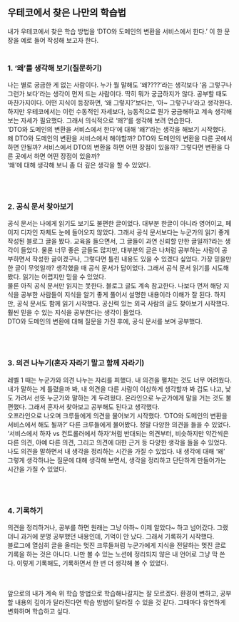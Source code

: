 ## 우테코에서 찾은 나만의 학습법

내가 우테코에서 찾은 학습 방법을 ‘DTO와 도메인의 변환을 서비스에서 한다.’ 이 한 문장을 예로 들어 작성해 보고자 한다.
<br>
<br>

### 1. ‘왜’를 생각해 보기(질문하기)
나는 별로 궁금한 게 없는 사람이다. 누가 뭘 말해도 ‘왜????’라는 생각보다 ‘음 그렇구나 그런가 보다’라는 생각이 먼저 드는 사람이다. 딱히 뭐가 궁금하지가 않다. 공부할 때도 마찬가지이다. 어떤 지식이 등장하면, ‘왜 그렇지?’보다는, ‘아~ 그렇구나’라고 생각한다. 하지만 우테코에서는 이런 수동적인 자세보다, 능동적으로 뭔가 궁금해하고 계속 생각해 보는 자세가 필요했다. 그래서 의식적으로 ‘왜?’를 생각해 보려 연습한다. 
<br>
‘DTO와 도메인의 변환을 서비스에서 한다’에 대해 ‘왜?’라는 생각을 해보기 시작했다. 왜 DTO와 도메인의 변환을 서비스에서 해야할까? DTO와 도메인의 변환을 다른 곳에서 하면 안될까? 서비스에서 DTO의 변환을 하면 어떤 장점이 있을까? 그렇다면 변환을 다른 곳에서 하면 어떤 장점이 있을까?
<br>
‘왜’에 대해 생각해 보니 좀 더 깊은 생각을 할 수 있었다.

<br>
<br>

### 2. 공식 문서 찾아보기
공식 문서는 나에게 읽기도 보기도 불편한 글이었다. 대부분 한글이 아니라 영어이고, 페이지 디자인 자체도 눈에 들어오지 않았다. 그래서 공식 문서보다는 누군가의 읽기 좋게 작성된 블로그 글을 봤다. 교육을 들으면서, 그 글들이 과연 신뢰할 만한 글일까?라는 생각이 들었다. 물론 너무 좋은 글들도 많지만, 대부분의 글은 나처럼 공부하는 사람이 공부하면서 작성한 글이겠구나, 그렇다면 틀린 내용도 있을 수 있겠다 싶었다.
가장 믿을만한 글이 무엇일까? 생각했을 때 공식 문서가 답이었다. 그래서 공식 문서 읽기를 시도해 봤다. 읽기는 어렵지만 믿을 수 있었다.
<br>
물론 아직 공식 문서만 읽지는 못한다. 블로그 글도 계속 참고한다. 나보다 먼저 해당 지식을 공부한 사람들이 지식을 알기 좋게 풀어서 설명한 내용이라 이해가 잘 된다. 하지만, 공식 문서도 함께 읽기 시작했다. 공신력 있는 외국 사람의 글도 찾아보기 시작했다. 훨씬 믿을 수 있는 지식을 공부한다는 생각이 들었다.
<br>
DTO와 도메인의 변환에 대해 질문을 가진 후에, 공식 문서를 보며 공부했다.

<br>
<br>

### 3. 의견 나누기(혼자 자라기 말고 함께 자라기)
레벨 1 때는 누군가와 의견 나누는 자리를 피했다. 내 의견을 펼치는 것도 너무 어려웠다. 내가 말하는 게 틀렸을까 봐, 내 의견을 다른 사람이 이상하게 생각할까 봐 겁도 나고, 낯도 가려서 선뜻 누군가와 말하는 게 두려웠다. 온라인으로 누군가에게 말을 거는 것도 불편했다. 그래서 혼자서 찾아보고 공부해도 된다고 생각했다. 
<br>
오프라인으로 나오며 크루들에게 의견을 물어보기 시작했다. ‘DTO와 도메인의 변환을 서비스에서 해도 될까?’ 다른 크루들에게 물어봤다. 정말 다양한 의견을 들을 수 있었다. ‘서비스에서 하자 vs 컨트롤러에서 하자’처럼 반대되는 의견부터, 비슷하지만 약간씩은 다른 의견, 아예 다른 의견, 그리고 의견에 대한 근거 등 다양한 생각을 들을 수 있었다. 나도 의견을 말하면서 내 생각을 정리하는 시간을 가질 수 있었다. 내 생각에 대해 ‘왜’ 그렇게 생각하냐는 질문에 대해 생각해 보면서, 생각을 정리하고 단단하게 만들어가는 시간을 가질 수 있었다.

<br>
<br>

### 4. 기록하기
의견을 정리하거나, 공부를 하면 원래는 그냥 아하~ 이제 알았다~ 하고 넘어갔다. 그랬더니 과거에 분명 공부했던 내용인데, 기억이 안 났다. 그래서 기록하기 시작했다.
<br>
블로그에 열심히 글을 올리는 멋진 크루들처럼 누군가에게 지식을 전달하는 멋진 글로 기록을 하는 것은 아니다. 나만 볼 수 있는 노션에 정리되지 않은 내 언어로 그냥 막 쓴다. 이렇게 기록해도, 기록하면서 한 번 더 생각해 볼 수 있었다.
	
<br>
<br>
앞으로의 내가 계속 위 학습 방법으로 학습해나갈지는 잘 모르겠다. 환경이 변하고, 공부할 내용의 깊이가 달라진다면 학습 방법이 달라질 수 있을 것 같다. 그때마다 유연하게 변화하며 학습하고 싶다.
